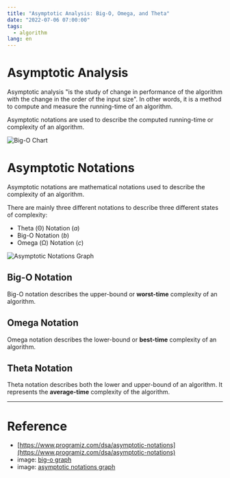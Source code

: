 ```yaml
---
title: "Asymptotic Analysis: Big-O, Omega, and Theta"
date: "2022-07-06 07:00:00"
tags: 
  - algorithm
lang: en
---
```


# Asymptotic Analysis
Asymptotic analysis "is the study of change in performance of the algorithm with the change in the order of the input size". In other words, it is a method to compute and measure the running-time of an algorithm.

Asymptotic notations are used to describe the computed running-time or complexity of an algorithm.

![Big-O Chart](/images/posts/big-o-chart.png)

# Asymptotic Notations
Asymptotic notations are mathematical notations used to describe the complexity of an algorithm. 

There are mainly three different notations to describe three different states of complexity:
- Theta (Θ) Notation (*a*)
- Big-O Notation (*b*)
- Omega (Ω) Notation (*c*)

![Asymptotic Notations Graph](/images/posts/asymptotic-analysis/asymptotic-notations.png)

## Big-O Notation
Big-O notation describes the upper-bound or **worst-time** complexity of an algorithm.

## Omega Notation
Omega notation describes the lower-bound or **best-time** complexity of an algorithm.

## Theta Notation
Theta notation describes both the lower and upper-bound of an algorithm. It represents the **average-time** complexity of the algorithm.

---

# Reference
- [https://www.programiz.com/dsa/asymptotic-notations](https://www.programiz.com/dsa/asymptotic-notations)
- image: [big-o graph](https://danielmiessler.com/study/big-o-notation/)
- image: [asymptotic notations graph](https://www.dotnetlovers.com/images/coolnikhilj2256c883d1-b9fc-46e9-b225-588ac5063c3d.png)